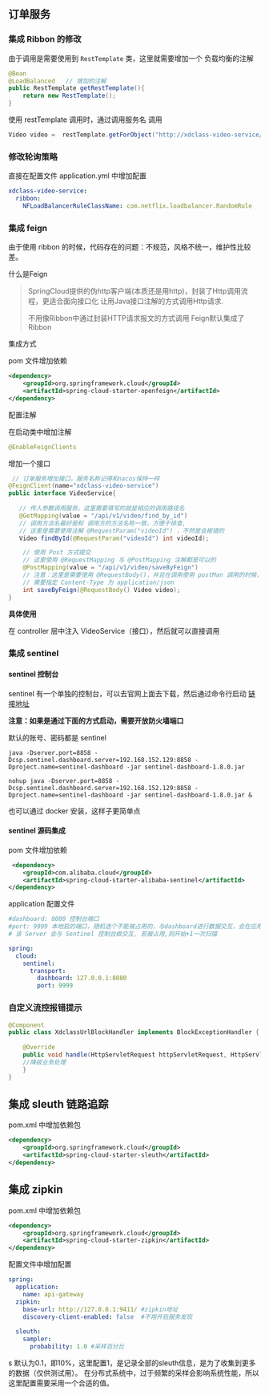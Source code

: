 ## 订单服务

### 集成 Ribbon 的修改

由于调用是需要使用到 `RestTemplate` 类，这里就需要增加一个 负载均衡的注解
```java
@Bean
@LoadBalanced   // 增加的注解
public RestTemplate getRestTemplate(){
    return new RestTemplate();
}
```

使用 restTemplate 调用时，通过调用服务名 调用
```java
Video video =  restTemplate.getForObject("http://xdclass-video-service/api/v1/video/find_by_id?videoId="+videoId, Video.class);
```


### 修改轮询策略

直接在配置文件 application.yml 中增加配置
```yaml
xdclass-video-service:
  ribbon:
    NFLoadBalancerRuleClassName: com.netflix.loadbalancer.RandomRule
```


### 集成 feign 

由于使用 ribbon 的时候，代码存在的问题：不规范，风格不统一，维护性比较差。

什么是Feign

> SpringCloud提供的伪http客户端(本质还是用http)，封装了Http调用流程，更适合面向接口化
 让用Java接口注解的方式调用Http请求.
>
> 不用像Ribbon中通过封装HTTP请求报文的方式调用 Feign默认集成了Ribbon

集成方式

pom 文件增加依赖
```xml
<dependency>
    <groupId>org.springframework.cloud</groupId>
    <artifactId>spring-cloud-starter-openfeign</artifactId>
</dependency>
```

配置注解

在启动类中增加注解
```java
@EnableFeignClients
```

增加一个接口

```java
 // 订单服务增加接口，服务名称记得和nacos保持一样
@FeignClient(name="xdclass-video-service") 
public interface VideoService{
    
   // 传入参数调用服务，这里需要填写的就是相应的调用路径名
   @GetMapping(value = "/api/v1/video/find_by_id")
   // 调用方法名最好是和 调用方的方法名称一致，方便于排查, 
   // 这里是需要使用注解 @RequestParam("videoId") ，不然是会报错的
   Video findById(@RequestParam("videoId") int videoId); 

    // 使用 Post 方式提交
    // 这里使用 @RequestMapping 与 @PostMapping 注解都是可以的
    @PostMapping(value = "/api/v1/video/saveByFeign")
    // 注意：这里是需要使用 @RequestBody()，并且在调用使用 postMan 调用的时候，
    // 需要指定 Content-Type 为 application/json
    int saveByFeign(@RequestBody() Video video);
}
```

**具体使用**

在 controller 层中注入 VideoService（接口），然后就可以直接调用

### 集成 sentinel

#### sentinel 控制台

sentinel 有一个单独的控制台，可以去官网上面去下载，然后通过命令行启动 [链接地址](https://sentinelguard.io/zh-cn/docs/dashboard.html)

**注意：如果是通过下面的方式启动，需要开放防火墙端口**

默认的账号、密码都是 sentinel 
```shell
java -Dserver.port=8858 -Dcsp.sentinel.dashboard.server=192.168.152.129:8858 -Dproject.name=sentinel-dashboard -jar sentinel-dashboard-1.8.0.jar

nohup java -Dserver.port=8858 -Dcsp.sentinel.dashboard.server=192.168.152.129:8858 -Dproject.name=sentinel-dashboard -jar sentinel-dashboard-1.8.0.jar &
```

也可以通过 docker 安装，这样子更简单点

#### sentinel 源码集成

pom 文件增加依赖
```xml
 <dependency>
    <groupId>com.alibaba.cloud</groupId>
    <artifactId>spring-cloud-starter-alibaba-sentinel</artifactId>
</dependency>
```

application 配置文件
```yaml
#dashboard: 8080 控制台端口
#port: 9999 本地启的端口，随机选个不能被占用的，与dashboard进行数据交互，会在应用对应的机器上启动一个 Http Server，
# 该 Server 会与 Sentinel 控制台做交互, 若被占用,则开始+1一次扫描

spring:
  cloud:
    sentinel:
      transport:
        dashboard: 127.0.0.1:8080 
        port: 9999
```

### 自定义流控报错提示

```java
@Component
public class XdclassUrlBlockHandler implements BlockExceptionHandler {
   
    @Override
    public void handle(HttpServletRequest httpServletRequest, HttpServletResponse httpServletResponse, BlockException e) throws Exception {
    //降级业务处理
    }
}
```

## 集成 sleuth 链路追踪

pom.xml 中增加依赖包

```xml
<dependency>
    <groupId>org.springframework.cloud</groupId>
    <artifactId>spring-cloud-starter-sleuth</artifactId>
</dependency>
```

## 集成 zipkin

pom.xml 中增加依赖包

```xml
<dependency>
    <groupId>org.springframework.cloud</groupId>
    <artifactId>spring-cloud-starter-zipkin</artifactId>
</dependency>
```

配置文件中增加配置

```yaml
spring:
  application:
    name: api-gateway
  zipkin:
    base-url: http://127.0.0.1:9411/ #zipkin地址
    discovery-client-enabled: false  #不用开启服务发现
​
  sleuth:
    sampler:
      probability: 1.0 #采样百分比
```
s
默认为0.1，即10%，这里配置1，是记录全部的sleuth信息，是为了收集到更多的数据（仅供测试用）。
在分布式系统中，过于频繁的采样会影响系统性能，所以这里配置需要采用一个合适的值。